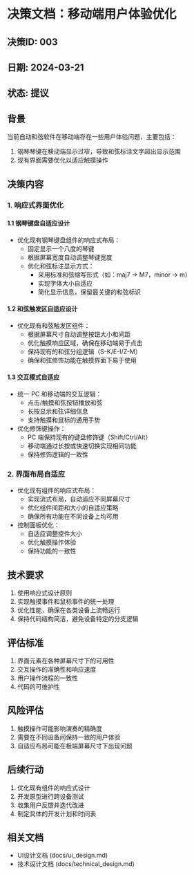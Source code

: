 # 决策文档：移动端用户体验优化

## 决策ID: 003
## 日期: 2024-03-21
## 状态: 提议

## 背景
当前自动和弦软件在移动端存在一些用户体验问题，主要包括：
1. 钢琴琴键在移动端显示过窄，导致和弦标注文字超出显示范围
2. 现有界面需要优化以适应触摸操作

## 决策内容

### 1. 响应式界面优化
#### 1.1 钢琴键盘自适应设计
- 优化现有钢琴键盘组件的响应式布局：
  - 固定显示一个八度的琴键
  - 根据屏幕宽度自动调整琴键宽度
  - 优化和弦标注显示方式：
    - 采用标准和弦缩写形式（如：maj7 → M7，minor → m）
    - 实现字体大小自适应
    - 简化显示信息，保留最关键的和弦标识
  
#### 1.2 和弦触发区自适应设计
- 优化现有和弦触发区组件：
  - 根据屏幕尺寸自动调整按钮大小和间距
  - 优化触摸响应区域，确保在移动端易于点击
  - 保持现有的和弦分组逻辑（S-K/E-I/Z-M）
  - 确保和弦修饰功能在触摸界面下易于使用

#### 1.3 交互模式自适应
- 统一 PC 和移动端的交互逻辑：
  - 点击/触摸和弦按钮播放和弦
  - 长按显示和弦详细信息
  - 支持触摸和鼠标的通用手势
- 优化修饰键操作：
  - PC 端保持现有的键盘修饰键（Shift/Ctrl/Alt）
  - 移动端通过长按或快速切换实现相同功能
  - 保持修饰逻辑的一致性

### 2. 界面布局自适应
- 优化现有组件的响应式布局：
  - 实现流式布局，自动适应不同屏幕尺寸
  - 优化组件间距和大小的自适应策略
  - 确保所有功能在不同设备上均可用
- 控制面板优化：
  - 自适应调整控件大小
  - 优化触摸操作体验
  - 保持功能的一致性

## 技术要求
1. 使用响应式设计原则
2. 实现触摸事件和鼠标事件的统一处理
3. 优化性能，确保在各类设备上流畅运行
4. 保持代码结构简洁，避免设备特定的分支逻辑

## 评估标准
1. 界面元素在各种屏幕尺寸下的可用性
2. 交互操作的准确性和响应速度
3. 用户操作流程的一致性
4. 代码的可维护性

## 风险评估
1. 触摸操作可能影响演奏的精确度
2. 需要在不同设备间保持一致的用户体验
3. 自适应布局可能在极端屏幕尺寸下出现问题

## 后续行动
1. 优化现有组件的响应式设计
2. 开发原型进行跨设备测试
3. 收集用户反馈并迭代改进
4. 制定具体的开发计划和时间表

## 相关文档
- UI设计文档 (docs/ui_design.md)
- 技术设计文档 (docs/technical_design.md) 